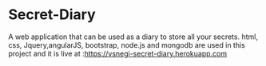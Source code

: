 # Secret-Diary
A web application that can be used as a diary to store all your secrets.
html, css, Jquery,angularJS, bootstrap, node.js and mongodb are used in this project and it is live at :https://vsnegi-secret-diary.herokuapp.com
